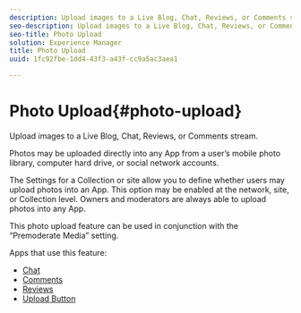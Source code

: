 ```yaml
---
description: Upload images to a Live Blog, Chat, Reviews, or Comments stream.
seo-description: Upload images to a Live Blog, Chat, Reviews, or Comments stream.
seo-title: Photo Upload
solution: Experience Manager
title: Photo Upload
uuid: 1fc92fbe-1dd4-43f3-a43f-cc9a5ac3aea1

---
```


# Photo Upload{#photo-upload}

Upload images to a Live Blog, Chat, Reviews, or Comments stream.

Photos may be uploaded directly into any App from a user’s mobile photo library, computer hard drive, or social network accounts.

The Settings for a Collection or site allow you to define whether users may upload photos into an App. This option may be enabled at the network, site, or Collection level. Owners and moderators are always able to upload photos into any App.

This photo upload feature can be used in conjunction with the “Premoderate Media” setting.

Apps that use this feature:

* [Chat](/help/using/c-about-apps/c-chat-app/c-chat-app.md#c_chat_app)
* [Comments](/help/using/c-about-apps/c-comments/c-comments.md)
* [Reviews](/help/using/c-about-apps/c-reviews-app/c-reviews-app.md#c_reviews_app)
* [Upload Button](/help/using/c-about-apps/c-upload-button-app/c-upload-button-app.md#c_upload_button_app)

